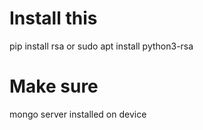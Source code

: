 # Install this
pip install rsa
or
sudo apt install python3-rsa

# Make sure
mongo server installed on device

